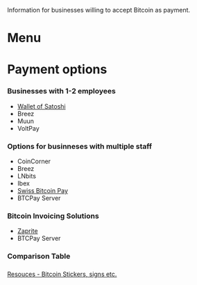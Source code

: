 Information for businesses willing to accept Bitcoin as payment.

# Menu

# Payment options

### Businesses with 1-2 employees

- [Wallet of Satoshi](WoS.md)
- Breez
- Muun
- VoltPay

### Options for businneses with multiple staff

- CoinCorner
- Breez
- LNbits
- Ibex
- [Swiss Bitcoin Pay](SwissBitcoinPay.md)
- BTCPay Server

### Bitcoin Invoicing Solutions

- [Zaprite](Zaprite.md)
- BTCPay Server

### Comparison Table

### 
[Resouces - Bitcoin Stickers, signs etc.](resources.md)
